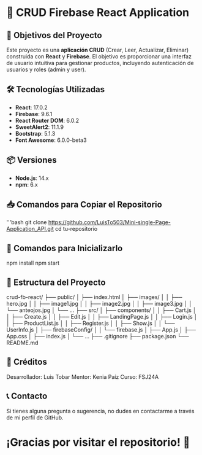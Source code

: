 # 🎉 CRUD Firebase React Application

## 📌 Objetivos del Proyecto
Este proyecto es una **aplicación CRUD** (Crear, Leer, Actualizar, Eliminar) construida con **React** y **Firebase**. El objetivo es proporcionar una interfaz de usuario intuitiva para gestionar productos, incluyendo autenticación de usuarios y roles (admin y user).

## 🛠️ Tecnologías Utilizadas
- **React**: 17.0.2
- **Firebase**: 9.6.1
- **React Router DOM**: 6.0.2
- **SweetAlert2**: 11.1.9
- **Bootstrap**: 5.1.3
- **Font Awesome**: 6.0.0-beta3

## 📦 Versiones
- **Node.js**: 14.x
- **npm**: 6.x

## 📥 Comandos para Copiar el Repositorio
'''bash
git clone https://github.com/LuisTo503/Mini-single-Page-Application_API.git
cd tu-repositorio


## 🚀 Comandos para Inicializarlo
npm install
npm start

## 📂 Estructura del Proyecto
crud-fb-react/
├── public/
│   ├── index.html
│   ├── images/
│   │   ├── hero.jpg
│   │   ├── image1.jpg
│   │   ├── image2.jpg
│   │   ├── image3.jpg
│   │   └── anteojos.jpg
│   └── ...
├── src/
│   ├── components/
│   │   ├── Cart.js
│   │   ├── Create.js
│   │   ├── Edit.js
│   │   ├── LandingPage.js
│   │   ├── Login.js
│   │   ├── ProductList.js
│   │   ├── Register.js
│   │   ├── Show.js
│   │   └── UserInfo.js
│   ├── firebaseConfig/
│   │   └── firebase.js
│   ├── App.js
│   ├── App.css
│   ├── index.js
│   └── ...
├── .gitignore
├── package.json
└── README.md

## 👤 Créditos
Desarrollador: Luis Tobar
Mentor: Kenia Paíz
Curso: FSJ24A

## 📞 Contacto
Si tienes alguna pregunta o sugerencia, no dudes en contactarme a través de mi perfil de GitHub.

# ¡Gracias por visitar el repositorio! 🚀

